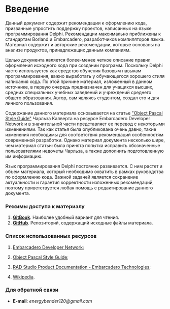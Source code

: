 # Введение

Данный документ содержит рекомендации к оформлению кода, призванные упростить поддержку проектов, написанных на языке программирования Delphi. Рекомендации максимально приближены к стандартам Borland и Embarcadero, разработчиков компиляторов языка. Материал содержит и авторские рекомендации, которые основаны на анализе продуктов, принадлежащих данным компаниям.

Целью документа является более-менее четкое описание правил оформления исходного кода при создании программ. Поскольку Delphi часто используется как средство обучения базовым навыкам программирования, важно выработать у обучающегося хорошего стиля написания кода. По этой причине материал, изложенный в данном источнике, в первую очередь предназначен для учащихся высших, средних специальных учебных заведений и учреждений среднего общего образования. Автор, сам являясь студентом, создал его и для личного пользования.

Содержание данного материала основывается на статье ["Object Pascal Style Guide"](https://edn.embarcadero.com/article/10280) Чарльза Калверта на ресурсе Embarcadero Developer Network и в значительной части представляет ее перевод с некоторыми изменениями. Так как статья была опубликована очень давно, такие изменения необходимы для соответствия рекомендаций особенностям современной разработки. Однако материал документа несколько шире, чем материал статьи: была принята попытка исправить обозначенные пользователями недочеты Чарльза, а также дополнить подготовленную им информацию.

Язык программирования Delphi постоянно развивается. С ним растет и объем материала, который необходимо охватить в рамках руководства по оформлению кода. Важной задачей является сохранение актуальности и гарантия корректности изложенных рекомендаций, поэтому приветствуется любая помощь с редактирование данного документа.

### Режимы доступа к материалу

1. [**GitBook**](https://nrgb3nder.gitbooks.io/delphi-coding-style-guide/content/). Наиболее удобный вариант для чтения.
2. [**GitHub**](https://github.com/NRGb3nder/delphi-style-guide). Репозиторий, содержащий исходные файлы материала.

### Список использованных ресурсов

1. [Embarcadero Developer Network](https://edn.embarcadero.com/);

2. [Object Pascal Style Guide](https://edn.embarcadero.com/article/10280);

3. [RAD Studio Product Documentation - Embarcadero Technologies](http://docs.embarcadero.com/products/rad_studio/);

4. [Wikipedia](https://www.wikipedia.org/).

### Для обратной связи

* **E-mail**: _energybender120@gmail.com_



